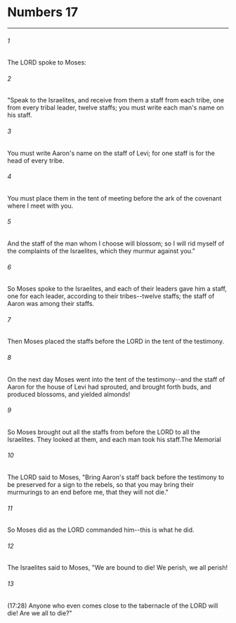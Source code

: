 # Numbers 17
***



###### 1 
The LORD spoke to Moses: 

###### 2 
"Speak to the Israelites, and receive from them a staff from each tribe, one from every tribal leader, twelve staffs; you must write each man's name on his staff. 

###### 3 
You must write Aaron's name on the staff of Levi; for one staff is for the head of every tribe. 

###### 4 
You must place them in the tent of meeting before the ark of the covenant where I meet with you. 

###### 5 
And the staff of the man whom I choose will blossom; so I will rid myself of the complaints of the Israelites, which they murmur against you." 

###### 6 
So Moses spoke to the Israelites, and each of their leaders gave him a staff, one for each leader, according to their tribes--twelve staffs; the staff of Aaron was among their staffs. 

###### 7 
Then Moses placed the staffs before the LORD in the tent of the testimony. 

###### 8 
On the next day Moses went into the tent of the testimony--and the staff of Aaron for the house of Levi had sprouted, and brought forth buds, and produced blossoms, and yielded almonds! 

###### 9 
So Moses brought out all the staffs from before the LORD to all the Israelites. They looked at them, and each man took his staff.The Memorial 

###### 10 
The LORD said to Moses, "Bring Aaron's staff back before the testimony to be preserved for a sign to the rebels, so that you may bring their murmurings to an end before me, that they will not die." 

###### 11 
So Moses did as the LORD commanded him--this is what he did. 

###### 12 
The Israelites said to Moses, "We are bound to die! We perish, we all perish! 

###### 13 
(17:28) Anyone who even comes close to the tabernacle of the LORD will die! Are we all to die?"

